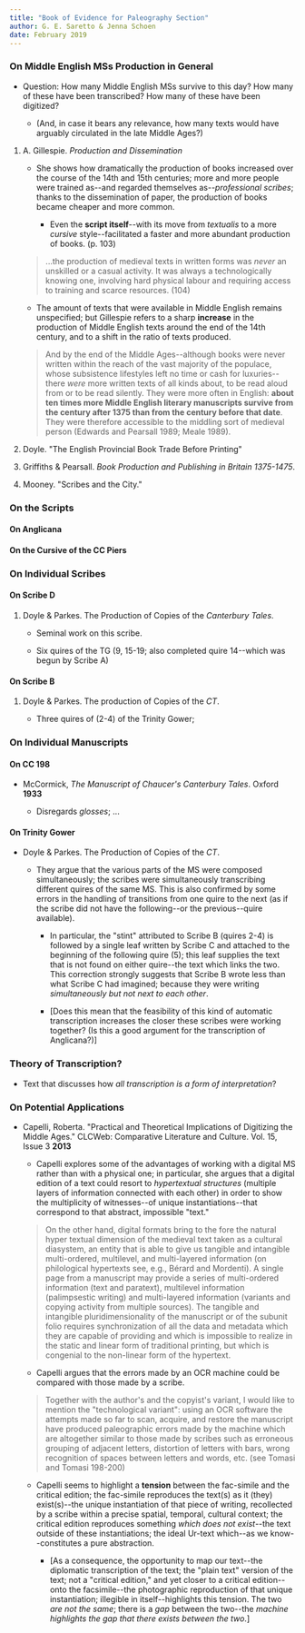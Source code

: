 ```yaml
---
title: "Book of Evidence for Paleography Section"
author: G. E. Saretto & Jenna Schoen
date: February 2019
---
```


### On Middle English MSs Production in General

- Question: How many Middle English MSs survive to this day? How many of these have been transcribed? How many of these have been digitized?

    - (And, in case it bears any relevance, how many texts would have arguably circulated in the late Middle Ages?)

1. A. Gillespie. *Production and Dissemination*

    - She shows how dramatically the production of books increased over the course of the 14th and 15th centuries; more and more people were trained as--and regarded themselves as--*professional scribes*; thanks to the dissemination of paper, the production of books became cheaper and more common.

        - Even the **script itself**--with its move from _textualis_ to a more _cursive_ style--facilitated a faster and more abundant production of books. (p. 103)

    > ...the production of medieval texts in written forms was _never_ an unskilled or a casual activity. It was always a technologically knowing one, involving hard physical labour and requiring access to training and scarce resources. (104)

    - The amount of texts that were available in Middle English remains unspecified; but Gillespie refers to a sharp **increase** in the production of Middle English texts around the end of the 14th century, and to a shift in the ratio of texts produced.

    > And by the end of the Middle Ages--although books were never written within the reach of the vast majority of the populace, whose subsistence lifestyles left no time or cash for luxuries--there _were_ more written texts of all kinds about, to be read aloud from or to be read silently. They were more often in English: __about ten times more Middle English literary manuscripts survive from the century after 1375 than from the century before that date__. They were therefore accessible to the middling sort of medieval person (Edwards and Pearsall 1989; Meale 1989).

2. Doyle. "The English Provincial Book Trade Before Printing"

3. Griffiths & Pearsall. *Book Production and Publishing in Britain 1375-1475*.

4. Mooney. "Scribes and the City."

### On the Scripts

#### On Anglicana

#### On the Cursive of the CC Piers

### On Individual Scribes

#### On Scribe D

1. Doyle & Parkes. The Production of Copies of the *Canterbury Tales*.

    - Seminal work on this scribe.

    - Six quires of the TG (9, 15-19; also completed quire 14--which was begun by Scribe A)

#### On Scribe B

1. Doyle & Parkes. The production of Copies of the *CT*.

    - Three quires of (2-4) of the Trinity Gower;

### On Individual Manuscripts

#### On CC 198

- McCormick, *The Manuscript of Chaucer's Canterbury Tales*. Oxford **1933**

    - Disregards *glosses*; ...

#### On Trinity Gower

- Doyle & Parkes. The Production of Copies of the *CT*.

    - They argue that the various parts of the MS were composed simultaneously; the scribes were simultaneously transcribing different quires of the same MS. This is also confirmed by some errors in the handling of transitions from one quire to the next (as if the scribe did not have the following--or the previous--quire available).

        - In particular, the "stint" attributed to Scribe B (quires 2-4) is followed by a single leaf written by Scribe C and attached to the beginning of the following quire (5); this leaf supplies the text that is not found on either quire--the text which links the two. This correction strongly suggests that Scribe B wrote less than what Scribe C had imagined; because they were writing *simultaneously but not next to each other*.

        - [Does this mean that the feasibility of this kind of automatic transcription increases the closer these scribes were working together? (Is this a good argument for the transcription of Anglicana?)]

### Theory of Transcription?

- Text that discusses how _all transcription is a form of interpretation_?

### On Potential Applications

- Capelli, Roberta. "Practical and Theoretical Implications of Digitizing the Middle Ages." CLCWeb: Comparative Literature and Culture. Vol. 15, Issue 3 **2013**

    - Capelli explores some of the advantages of working with a digital MS rather than with a physical one; in particular, she argues that a digital edition of a text could resort to *hypertextual structures* (multiple layers of information connected with each other) in order to show the multiplicity of witnesses--of unique instantiations--that correspond to that abstract, impossible "text."

    > On the other hand, digital formats bring to the fore the natural hyper textual dimension of the medieval text taken as a cultural diasystem, an entity that is able to give us tangible and intangible multi-ordered, multilevel, and multi-layered information (on philological hypertexts see, e.g., Bérard and Mordenti). A single page from a manuscript may provide a series of multi-ordered information (text and paratext), multilevel information (palimpsestic writing) and multi-layered information (variants and copying activity from multiple sources). The tangible and intangible pluridimensionality of the manuscript or of the subunit folio requires synchronization of all the data and metadata which they are capable of providing and which is impossible to realize in the static and linear form of traditional printing, but which is congenial to the non-linear form of the hypertext.

    - Capelli argues that the errors made by an OCR machine could be compared with those made by a scribe.

    > Together with the author's and the copyist's variant, I would like to mention the "technological variant": using an OCR software the attempts made so far to scan, acquire, and restore the manuscript have produced paleographic errors made by the machine which are altogether similar to those made by scribes such as erroneous grouping of adjacent letters, distortion of letters with bars, wrong recognition of spaces between letters and words, etc. (see Tomasi and Tomasi 198-200)

    - Capelli seems to highlight a **tension** between the fac-simile and the critical edition; the fac-simile reproduces the text(s) as it (they) exist(s)--the unique instantiation of that piece of writing, recollected by a scribe within a precise spatial, temporal, cultural context; the critical edition reproduces something _which does not exist_--the text outside of these instantiations; the ideal Ur-text which--as we know--constitutes a pure abstraction.

        - [As a consequence, the opportunity to map our text--the diplomatic transcription of the text; the "plain text" version of the text; not a "critical edition," and yet closer to a critical edition--onto the facsimile--the photographic reproduction of that unique instantiation; illegible in itself--highlights this tension. The two *are not the same*; there is a *gap* between the two--the _machine highlights the gap that there exists between the two_.]

